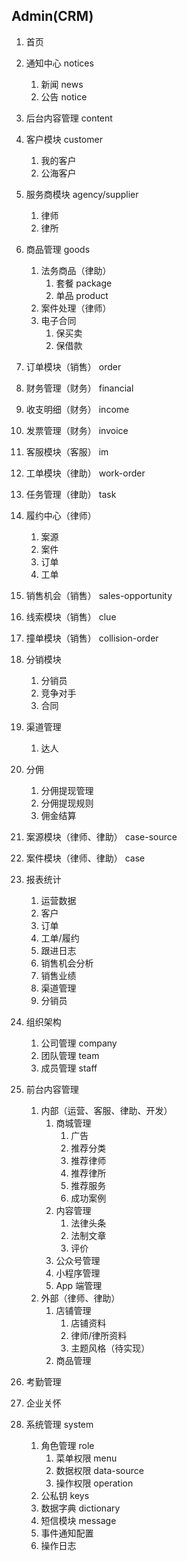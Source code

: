 ## Admin(CRM)

1.  首页

2.  通知中心 notices
    1.  新闻 news
    2.  公告 notice
3.  后台内容管理 content

4.  客户模块 customer
    1.  我的客户
    2.  公海客户
5.  服务商模块 agency/supplier

    1.  律师
    2.  律所

6.  商品管理 goods

    1.  法务商品（律助）
        1.  套餐 package
        2.  单品 product
    2.  案件处理（律师）
    3.  电子合同
        1.  保买卖
        2.  保借款

7.  订单模块（销售） order
8.  财务管理（财务） financial
9.  收支明细（财务） income
10. 发票管理（财务） invoice

11. 客服模块（客服） im
12. 工单模块（律助） work-order
13. 任务管理（律助） task

14. 履约中心（律师）

    1.  案源
    2.  案件
    3.  订单
    4.  工单

15. 销售机会（销售） sales-opportunity
16. 线索模块（销售） clue
17. 撞单模块（销售） collision-order

18. 分销模块
    1.  分销员
    2.  竞争对手
    3.  合同
19. 渠道管理
    1.  达人
20. 分佣

    1.  分佣提现管理
    2.  分佣提现规则
    3.  佣金结算

21. 案源模块（律师、律助） case-source
22. 案件模块（律师、律助） case

23. 报表统计

    1.  运营数据
    2.  客户
    3.  订单
    4.  工单/履约
    5.  跟进日志
    6.  销售机会分析
    7.  销售业绩
    8.  渠道管理
    9.  分销员

24. 组织架构

    1.  公司管理 company
    2.  团队管理 team
    3.  成员管理 staff

25. 前台内容管理

    1.  内部（运营、客服、律助、开发）
        1.  商城管理
            1.  广告
            2.  推荐分类
            3.  推荐律师
            4.  推荐律所
            5.  推荐服务
            6.  成功案例
        2.  内容管理
            1.  法律头条
            2.  法制文章
            3.  评价
        3.  公众号管理
        4.  小程序管理
        5.  App 端管理
    2.  外部（律师、律助）
        1.  店铺管理
            1.  店铺资料
            2.  律师/律所资料
            3.  主题风格（待实现）
        2.  商品管理

26. 考勤管理
27. 企业关怀

28. 系统管理 system

    1.  角色管理 role
        1.  菜单权限 menu
        2.  数据权限 data-source
        3.  操作权限 operation
    2.  公私钥 keys
    3.  数据字典 dictionary
    4.  短信模块 message
    5.  事件通知配置
    6.  操作日志
